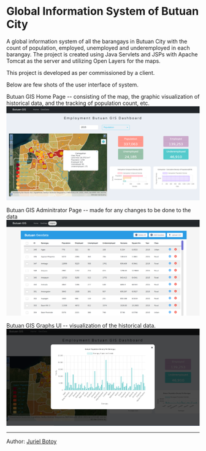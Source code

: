 # Global Information System of Butuan City

A global information system of all the barangays in Butuan City with the count of population, employed, unemployed and underemployed in each barangay. The project is created using Java Servlets and JSPs with Apache Tomcat as the server and utilizing Open Layers for the maps. 

This project is developed as per commissioned by a client.

Below are few shots of the user interface of system.

Butuan GIS Home Page -- consisting of the map, the graphic visualization of historical data, and the tracking of population count, etc.
![Main Page](https://github.com/JurYel/Butuan_Global_Information_System/blob/main/home_page.PNG)

Butuan GIS Adminitrator Page -- made for any changes to be done to the data
![Admin Page](https://github.com/JurYel/Butuan_Global_Information_System/blob/main/dbase.PNG)

Butuan GIS Graphs UI -- visualization of the historical data.
![Graphs](https://github.com/JurYel/Butuan_Global_Information_System/blob/main/graph.PNG)

--------------------
Author: [Juriel Botoy](https://github.com/juryel)
